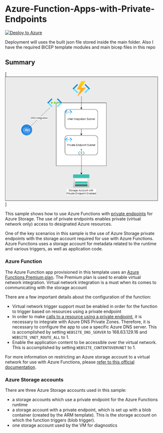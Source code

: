 # Azure-Function-Apps-with-Private-Endpoints

[![Deploy to Azure](https://aka.ms/deploytoazurebutton)](https://portal.azure.com/#create/Microsoft.Template/uri/https%3A%2F%2Fraw.githubusercontent.com%2Fdckloud-repo%2FAzure-Function-Apps-with-Private-Endpoints%2Fmain%2Fmain%2Fmain.json)

Deployment will uses the built json file stored inside the main folder. Also I have the required BICEP template modules and main bicep files in this repo

## Summary

[![Deploy to Azure](./images/Diagram.png)]

This sample shows how to use Azure Functions with [private endpoints](https://docs.microsoft.com/azure/private-link/private-endpoint-overview) for Azure Storage.  The use of private endpoints enables private (virtual network only) access to designated Azure resources.

One of the key scenarios in this sample is the use of Azure Storage private endpoints with the storage account required for use with Azure Functions.  Azure Functions uses a storage account for metadata related to the runtime and various triggers, as well as application code.

### Azure Function

The Azure Function app provisioned in this template uses an [Azure Functions Premium plan](https://docs.microsoft.com/azure/azure-functions/functions-premium-plan#features).  The Premium plan is used to enable virtual network integration.  Virtual network integration is a must when its comes to communicating with the storage account

There are a few important details about the configuration of the function:

- Virtual network trigger support must be enabled in order for the function to trigger based on resources using a private endpoint
- In order to make [calls to a resource using a private endpoint](https://docs.microsoft.com/azure/azure-functions/functions-networking-options#azure-dns-private-zones), it is necessary to integrate with Azure DNS Private Zones. Therefore, it is necessary to configure the app to use a specific Azure DNS server.  This is accomplished by setting `WEBSITE_DNS_SERVER` to 168.63.129.16 and `WEBSITE_VNET_ROUTE_ALL` to 1.
- Enable the application content to be accessible over the virtual network.  This is accomplished by setting `WEBSITE_CONTENTOVERVNET` to 1.

For more information on restricting an Azure storage account to a virtual network for use with Azure Functions, please [refer to this official documentation](https://docs.microsoft.com/azure/azure-functions/configure-networking-how-to#restrict-your-storage-account-to-a-virtual-network).

### Azure Storage accounts

There are three Azure Storage accounts used in this sample:

- a storage accounts which use a private endpoint for the Azure Functions runtime
- a storage account with a private endpoint, which is set up with a blob container (created by the ARM template).  This is the storage account on which the function triggers (blob trigger).
- one storage account used by the VM for diagnostics


